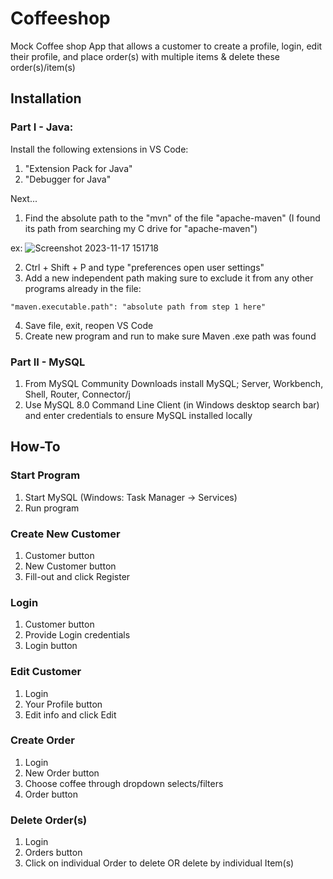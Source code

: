 # Coffeeshop
Mock Coffee shop App that allows a customer to create a profile, login, edit their profile, and place order(s) with multiple items & delete these order(s)/item(s)
## Installation
### Part I - Java:
Install the following extensions in VS Code:
1) "Extension Pack for Java"
2) "Debugger for Java"
   
Next...

1) Find the absolute path to the "mvn" of the file "apache-maven" (I found its path from searching my C drive for "apache-maven")
   
ex: ![Screenshot 2023-11-17 151718](https://github.com/lasttycoon2506/artdealer/assets/114425878/a0f39f21-7cf5-44e5-af86-02b39b67f309)


2) Ctrl + Shift + P and type "preferences open user settings"
3) Add a new independent path making sure to exclude it from any other programs already in the file:
```
"maven.executable.path": "absolute path from step 1 here"
```

4) Save file, exit, reopen VS Code
5) Create new program and run to make sure Maven .exe path was found

### Part II - MySQL
1) From MySQL Community Downloads install MySQL; Server, Workbench, Shell, Router, Connector/j
2) Use MySQL 8.0 Command Line Client (in Windows desktop search bar) and enter credentials to ensure MySQL installed locally

## How-To
### Start Program
1) Start MySQL (Windows: Task Manager -> Services)
2) Run program

### Create New Customer
1) Customer button
2) New Customer button
3) Fill-out and click Register

### Login 
1) Customer button
2) Provide Login credentials
3) Login button

### Edit Customer
1) Login
2) Your Profile button
3) Edit info and click Edit

### Create Order
1) Login
2) New Order button
3) Choose coffee through dropdown selects/filters
4) Order button

### Delete Order(s)
1) Login
2) Orders button
3) Click on individual Order to delete OR delete by individual Item(s)



   







